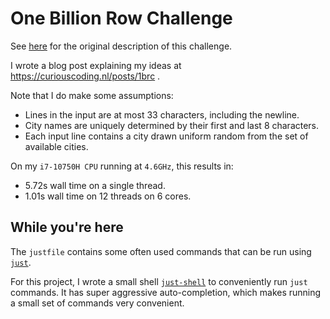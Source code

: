 # One Billion Row Challenge

See [here](https://www.morling.dev/blog/one-billion-row-challenge/) for the
original description of this challenge.

I wrote a blog post explaining my ideas at https://curiouscoding.nl/posts/1brc .

Note that I do make some assumptions:
- Lines in the input are at most 33 characters, including the newline.
- City names are uniquely determined by their first and last 8 characters.
- Each input line contains a city drawn uniform random from the set of available cities.

On my `i7-10750H CPU` running at `4.6GHz`, this results in:
- 5.72s wall time on a single thread.
- 1.01s wall time on 12 threads on 6 cores.


## While you're here
The `justfile` contains some often used commands that can be run using [`just`](https://github.com/casey/just).

For this project, I wrote a small shell
[`just-shell`](https://github.com/RagnarGrootKoerkamp/just-shell) to
conveniently run `just` commands. It has super aggressive auto-completion, which
makes running a small set of commands very convenient.
